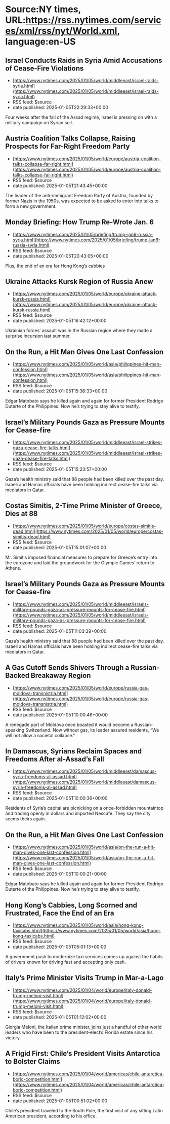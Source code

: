 # Source:NY times, URL:https://rss.nytimes.com/services/xml/rss/nyt/World.xml, language:en-US

## Israel Conducts Raids in Syria Amid Accusations of Cease-Fire Violations
 - [https://www.nytimes.com/2025/01/05/world/middleeast/israel-raids-syria.html](https://www.nytimes.com/2025/01/05/world/middleeast/israel-raids-syria.html)
 - RSS feed: $source
 - date published: 2025-01-05T22:29:33+00:00

Four weeks after the fall of the Assad regime, Israel is pressing on with a military campaign on Syrian soil.

## Austria Coalition Talks Collapse, Raising Prospects for Far-Right Freedom Party
 - [https://www.nytimes.com/2025/01/05/world/europe/austria-coalition-talks-collapse-far-right.html](https://www.nytimes.com/2025/01/05/world/europe/austria-coalition-talks-collapse-far-right.html)
 - RSS feed: $source
 - date published: 2025-01-05T21:43:45+00:00

The leader of the anti-immigrant Freedom Party of Austria, founded by former Nazis in the 1950s, was expected to be asked to enter into talks to form a new government.

## Monday Briefing: How Trump Re-Wrote Jan. 6
 - [https://www.nytimes.com/2025/01/05/briefing/trump-jan6-russia-syria.html](https://www.nytimes.com/2025/01/05/briefing/trump-jan6-russia-syria.html)
 - RSS feed: $source
 - date published: 2025-01-05T20:43:05+00:00

Plus, the end of an era for Hong Kong’s cabbies

## Ukraine Attacks Kursk Region of Russia Anew
 - [https://www.nytimes.com/2025/01/05/world/europe/ukraine-attack-kursk-russia.html](https://www.nytimes.com/2025/01/05/world/europe/ukraine-attack-kursk-russia.html)
 - RSS feed: $source
 - date published: 2025-01-05T16:42:12+00:00

Ukrainian forces’ assault was in the Russian region where they made a surprise incursion last summer.

## On the Run, a Hit Man Gives One Last Confession
 - [https://www.nytimes.com/2025/01/05/world/asia/philippines-hit-man-confession.html](https://www.nytimes.com/2025/01/05/world/asia/philippines-hit-man-confession.html)
 - RSS feed: $source
 - date published: 2025-01-05T15:36:33+00:00

Edgar Matobato says he killed again and again for former President Rodrigo Duterte of the Philippines. Now he’s trying to stay alive to testify.

## Israel’s Military Pounds Gaza as Pressure Mounts for Cease-fire
 - [https://www.nytimes.com/2025/01/05/world/middleeast/israel-strikes-gaza-cease-fire-talks.html](https://www.nytimes.com/2025/01/05/world/middleeast/israel-strikes-gaza-cease-fire-talks.html)
 - RSS feed: $source
 - date published: 2025-01-05T15:23:57+00:00

Gaza’s health ministry said that 88 people had been killed over the past day. Israeli and Hamas officials have been holding indirect cease-fire talks via mediators in Qatar.

## Costas Simitis, 2-Time Prime Minister of Greece, Dies at 88
 - [https://www.nytimes.com/2025/01/05/world/europe/costas-simitis-dead.html](https://www.nytimes.com/2025/01/05/world/europe/costas-simitis-dead.html)
 - RSS feed: $source
 - date published: 2025-01-05T15:01:07+00:00

Mr. Simitis imposed financial measures to prepare for Greece’s entry into the eurozone and laid the groundwork for the Olympic Games’ return to Athens.

## Israel’s Military Pounds Gaza as Pressure Mounts for Cease-fire
 - [https://www.nytimes.com/2025/01/05/world/middleeast/israels-military-pounds-gaza-as-pressure-mounts-for-cease-fire.html](https://www.nytimes.com/2025/01/05/world/middleeast/israels-military-pounds-gaza-as-pressure-mounts-for-cease-fire.html)
 - RSS feed: $source
 - date published: 2025-01-05T11:03:39+00:00

Gaza’s health ministry said that 88 people had been killed over the past day. Israeli and Hamas officials have been holding indirect cease-fire talks via mediators in Qatar.

## A Gas Cutoff Sends Shivers Through a Russian-Backed Breakaway Region
 - [https://www.nytimes.com/2025/01/05/world/europe/russia-gas-moldova-transnistria.html](https://www.nytimes.com/2025/01/05/world/europe/russia-gas-moldova-transnistria.html)
 - RSS feed: $source
 - date published: 2025-01-05T10:00:46+00:00

A renegade part of Moldova once boasted it would become a Russian-speaking Switzerland. Now without gas, its leader assured residents, “We will not allow a societal collapse.”

## In Damascus, Syrians Reclaim Spaces and Freedoms After al-Assad’s Fall
 - [https://www.nytimes.com/2025/01/05/world/middleeast/damascus-syria-freedoms-al-assad.html](https://www.nytimes.com/2025/01/05/world/middleeast/damascus-syria-freedoms-al-assad.html)
 - RSS feed: $source
 - date published: 2025-01-05T10:00:36+00:00

Residents of Syria’s capital are picnicking on a once-forbidden mountaintop and trading openly in dollars and imported Nescafe. They say the city seems theirs again.

## On the Run, a Hit Man Gives One Last Confession
 - [https://www.nytimes.com/2025/01/05/world/asia/on-the-run-a-hit-man-gives-one-last-confession.html](https://www.nytimes.com/2025/01/05/world/asia/on-the-run-a-hit-man-gives-one-last-confession.html)
 - RSS feed: $source
 - date published: 2025-01-05T10:00:21+00:00

Edgar Matobato says he killed again and again for former President Rodrigo Duterte of the Philippines. Now he’s trying to stay alive to testify.

## Hong Kong’s Cabbies, Long Scorned and Frustrated, Face the End of an Era
 - [https://www.nytimes.com/2025/01/05/world/asia/hong-kong-taxicabs.html](https://www.nytimes.com/2025/01/05/world/asia/hong-kong-taxicabs.html)
 - RSS feed: $source
 - date published: 2025-01-05T05:01:13+00:00

A government push to modernize taxi services comes up against the habits of drivers known for driving fast and accepting only cash.

## Italy’s Prime Minister Visits Trump in Mar-a-Lago
 - [https://www.nytimes.com/2025/01/04/world/europe/italy-donald-trump-meloni-visit.html](https://www.nytimes.com/2025/01/04/world/europe/italy-donald-trump-meloni-visit.html)
 - RSS feed: $source
 - date published: 2025-01-05T01:12:02+00:00

Giorgia Meloni, the Italian prime minister, joins just a handful of other world leaders who have been to the president-elect’s Florida estate since his victory.

## A Frigid First: Chile’s President Visits Antarctica to Bolster Claims
 - [https://www.nytimes.com/2025/01/04/world/americas/chile-antarctica-boric-competition.html](https://www.nytimes.com/2025/01/04/world/americas/chile-antarctica-boric-competition.html)
 - RSS feed: $source
 - date published: 2025-01-05T00:51:02+00:00

Chile’s president traveled to the South Pole, the first visit of any sitting Latin American president, according to his office.

